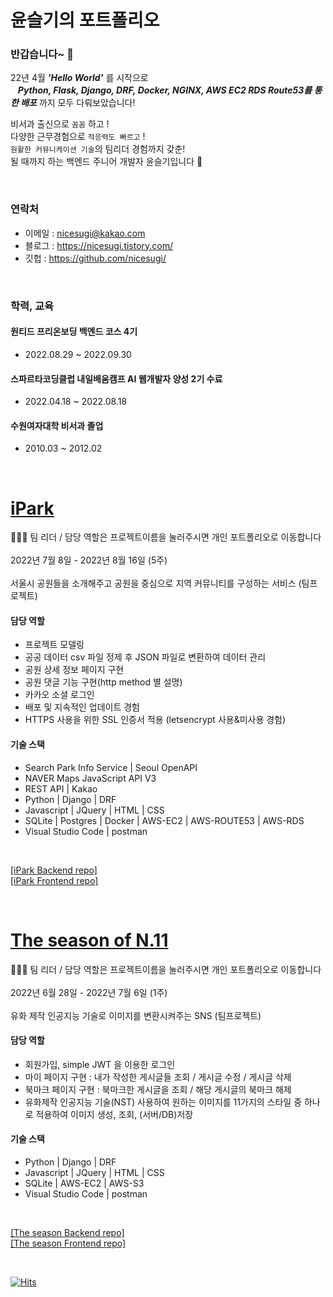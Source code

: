 # 윤슬기의 포트폴리오

### 반갑습니다~ 👋

22년 4월 ***'Hello World'*** 를 시작으로<br>
&nbsp;&nbsp;    ***Python, Flask, Django, DRF, Docker, NGINX, AWS EC2 RDS Route53를 통한 배포*** 까지 모두 다뤄보았습니다!<br>

비서과 출신으로 `꼼꼼` 하고 ! <br>
다양한 근무경험으로 `적응력도 빠르고` ! <br>
`원활한 커뮤니케이션 기술`의 팀리더 경험까지 갖춘!<br>
될 때까지 하는 백엔드 주니어 개발자 윤슬기입니다 🤗 <br>

<br>

### 연락처
- 이메일 : nicesugi@kakao.com
- 블로그 : https://nicesugi.tistory.com/
- 깃헙 : https://github.com/nicesugi/

<br>

### 학력, 교육

#### 원티드 프리온보딩 백엔드 코스 4기 
- 2022.08.29 ~ 2022.09.30

#### 스파르타코딩클럽 내일배움캠프 AI 웹개발자 양성 2기 수료

- 2022.04.18 ~ 2022.08.18

#### 수원여자대학 비서과 졸업

- 2010.03 ~ 2012.02
        
<br>

# <a href="https://github.com/nicesugi/2JYK-iPark">iPark</a>
💁🏻‍♀️ 팀 리더 / 담당 역할은 프로젝트이름을 눌러주시면 개인 포트폴리오로 이동합니다 <br><br>
2022년 7월 8일 - 2022년 8월 16일 (5주)<br><br>
서울시 공원들을 소개해주고 공원을 중심으로 지역 커뮤니티를 구성하는 서비스 (팀프로젝트)<br>

#### 담당 역할
        
- 프로젝트 모델링
- 공공 데이터 csv 파일 정제 후 JSON 파일로 변환하여 데이터 관리
- 공원 상세 정보 페이지 구현
- 공원 댓글 기능 구현(http method 별 설명)
- 카카오 소셜 로그인
- 배포 및 지속적인 업데이트 경험
- HTTPS 사용을 위한 SSL 인증서 적용 (letsencrypt 사용&미사용 경험)

        
#### 기술 스택

- Search Park Info Service | Seoul OpenAPI
- NAVER Maps JavaScript API V3
- REST API | Kakao
- Python  |  Django  |  DRF
- Javascript  |  JQuery  |  HTML  |  CSS
- SQLite |  Postgres  |  Docker  |  AWS-EC2  |  AWS-ROUTE53 |  AWS-RDS
- Visual Studio Code  |  postman
<br>


<a href="https://github.com/2JYK/iPark_django_backend" target="_blank">[iPark Backend repo]</a>
<br>
<a href="https://github.com/2JYK/iPark_frontend" target="_blank">[iPark Frontend repo]</a>


<br>


# <a href="https://github.com/nicesugi/2JYK-The_season_of_N.11">The season of N.11</a>
💁🏻‍♀️ 팀 리더 / 담당 역할은 프로젝트이름을 눌러주시면 개인 포트폴리오로 이동합니다 <br><br>
2022년 6월 28일 - 2022년 7월 6일 (1주)<br><br>
유화 제작 인공지능 기술로 이미지를 변환시켜주는 SNS (팀프로젝트)<br>

#### 담당 역할

- 회원가입, simple JWT 을 이용한 로그인
- 마이 페이지 구현 : 내가 작성한 게시글들 조회 / 게시글 수정 / 게시글 삭제
- 북마크 페이지 구현 : 북마크한 게시글을 조회 / 해당 게시글의 북마크 해제
- 유화제작 인공지능 기술(NST) 사용하여 원하는 이미지를 11가지의 스타일 중 하나로 적용하여 이미지 생성, 조회, (서버/DB)저장


#### 기술 스택

- Python  |  Django  |  DRF
- Javascript  |  JQuery  |  HTML  |  CSS
- SQLite |  AWS-EC2  |  AWS-S3 
- Visual Studio Code  |  postman
<br>


<a href="https://github.com/2JYK/The-season-of-N.11_backend" target="_blank">[The season Backend repo]</a>
<br>
<a href="https://github.com/2JYK/The-season-of-N.11_frontend" target="_blank">[The season Frontend repo]</a>

<br>

[![Hits](https://hits.seeyoufarm.com/api/count/incr/badge.svg?url=https%3A%2F%2Fgithub.com%2Fnicesugi%2Fportfolio&count_bg=%2379C83D&title_bg=%23FF6BBD&icon=&icon_color=%23E7E7E7&title=%F0%9F%A7%B8+Views+&edge_flat=false)](https://hits.seeyoufarm.com)
